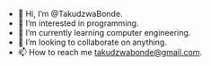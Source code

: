 - 👋 Hi, I’m @TakudzwaBonde.
- 👀 I’m interested in programming.
- 🌱 I’m currently learning computer engineering.
- 💞️ I’m looking to collaborate on anything.
- 📫 How to reach me takudzwabonde@gmail.com.

<!---
TakudzwaBonde/TakudzwaBonde is a ✨ special ✨ repository because its `README.md` (this file) appears on your GitHub profile.
You can click the Preview link to take a look at your changes.
--->

